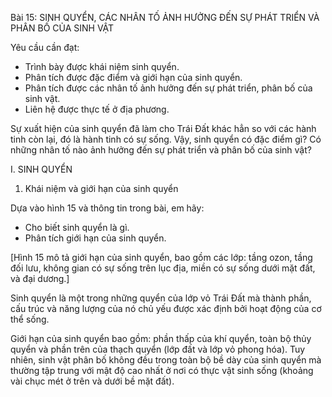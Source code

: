 Bài 15: SINH QUYỂN, CÁC NHÂN TỐ ẢNH HƯỞNG ĐẾN SỰ PHÁT TRIỂN VÀ PHÂN BỐ CỦA SINH VẬT

Yêu cầu cần đạt:
- Trình bày được khái niệm sinh quyển.
- Phân tích được đặc điểm và giới hạn của sinh quyển.
- Phân tích được các nhân tố ảnh hưởng đến sự phát triển, phân bố của sinh vật.
- Liên hệ được thực tế ở địa phương.

Sự xuất hiện của sinh quyển đã làm cho Trái Đất khác hẳn so với các hành tinh còn lại, đó là hành tinh có sự sống. Vậy, sinh quyển có đặc điểm gì? Có những nhân tố nào ảnh hưởng đến sự phát triển và phân bố của sinh vật?

I. SINH QUYỂN
1. Khái niệm và giới hạn của sinh quyển

Dựa vào hình 15 và thông tin trong bài, em hãy:
- Cho biết sinh quyển là gì.
- Phân tích giới hạn của sinh quyển.

[Hình 15 mô tả giới hạn của sinh quyển, bao gồm các lớp: tầng ozon, tầng đối lưu, không gian có sự sống trên lục địa, miền có sự sống dưới mặt đất, và đại dương.]

Sinh quyển là một trong những quyển của lớp vỏ Trái Đất mà thành phần, cấu trúc và năng lượng của nó chủ yếu được xác định bởi hoạt động của cơ thể sống.

Giới hạn của sinh quyển bao gồm: phần thấp của khí quyển, toàn bộ thủy quyển và phần trên của thạch quyển (lớp đất và lớp vỏ phong hóa). Tuy nhiên, sinh vật phân bố không đều trong toàn bộ bề dày của sinh quyển mà thường tập trung với mật độ cao nhất ở nơi có thực vật sinh sống (khoảng vài chục mét ở trên và dưới bề mặt đất).